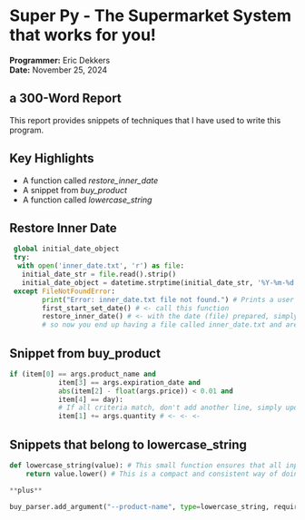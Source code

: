 # Super Py - The Supermarket System that works for you!

**Programmer:** Eric Dekkers  
**Date:** November 25, 2024  

## a 300-Word Report

This report provides snippets of techniques that I have used to write this program.

## Key Highlights

- A function called *restore_inner_date*
- A snippet from *buy_product*
- A function called *lowercase_string*

## Restore Inner Date

```python def restore_inner_date():
 global initial_date_object
 try:
  with open('inner_date.txt', 'r') as file:
   initial_date_str = file.read().strip() 
   initial_date_object = datetime.strptime(initial_date_str, '%Y-%m-%d')
 except FileNotFoundError:
        print("Error: inner_date.txt file not found.") # Prints a user friendly message
        first_start_set_date() # <- call this function
        restore_inner_date() # <- with the date (file) prepared, simply loop through this function again, it won't give FileNotFoundError
        # so now you end up having a file called inner_date.txt and are ready to continue
```
## Snippet from buy_product
```python
if (item[0] == args.product_name and 
            item[3] == args.expiration_date and 
            abs(item[2] - float(args.price)) < 0.01 and 
            item[4] == day): 
            # If all criteria match, don't add another line, simply update the inventory to the right quantity, so there are no unnecessary, ugly lines.
            item[1] += args.quantity # <- <- <-
```
## Snippets that belong to **lowercase_string** 
```python
def lowercase_string(value): # This small function ensures that all input strings are converted to lowercase values.
    return value.lower() # This is a compact and consistent way of doing that.

**plus**

buy_parser.add_argument("--product-name", type=lowercase_string, required=True, help="Name of the product to buy (e.g., milk, bread)")

